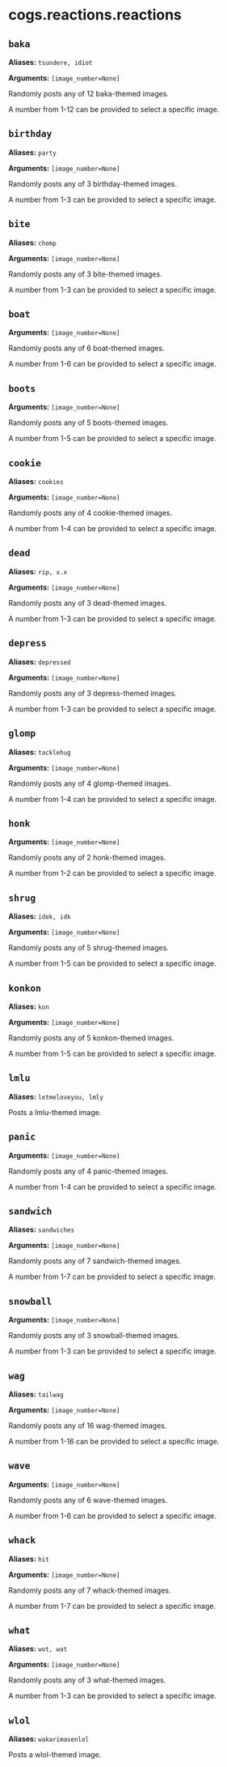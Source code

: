 # cogs.reactions.reactions

## `baka`

**Aliases:** `tsundere, idiot`

**Arguments:** `[image_number=None]`

Randomly posts any of 12 baka-themed images.

A number from 1-12 can be provided to select a specific image.

## `birthday`

**Aliases:** `party`

**Arguments:** `[image_number=None]`

Randomly posts any of 3 birthday-themed images.

A number from 1-3 can be provided to select a specific image.

## `bite`

**Aliases:** `chomp`

**Arguments:** `[image_number=None]`

Randomly posts any of 3 bite-themed images.

A number from 1-3 can be provided to select a specific image.

## `boat`

**Arguments:** `[image_number=None]`

Randomly posts any of 6 boat-themed images.

A number from 1-6 can be provided to select a specific image.

## `boots`

**Arguments:** `[image_number=None]`

Randomly posts any of 5 boots-themed images.

A number from 1-5 can be provided to select a specific image.

## `cookie`

**Aliases:** `cookies`

**Arguments:** `[image_number=None]`

Randomly posts any of 4 cookie-themed images.

A number from 1-4 can be provided to select a specific image.

## `dead`

**Aliases:** `rip, x.x`

**Arguments:** `[image_number=None]`

Randomly posts any of 3 dead-themed images.

A number from 1-3 can be provided to select a specific image.

## `depress`

**Aliases:** `depressed`

**Arguments:** `[image_number=None]`

Randomly posts any of 3 depress-themed images.

A number from 1-3 can be provided to select a specific image.

## `glomp`

**Aliases:** `tacklehug`

**Arguments:** `[image_number=None]`

Randomly posts any of 4 glomp-themed images.

A number from 1-4 can be provided to select a specific image.

## `honk`

**Arguments:** `[image_number=None]`

Randomly posts any of 2 honk-themed images.

A number from 1-2 can be provided to select a specific image.

## `shrug`

**Aliases:** `idek, idk`

**Arguments:** `[image_number=None]`

Randomly posts any of 5 shrug-themed images.

A number from 1-5 can be provided to select a specific image.

## `konkon`

**Aliases:** `kon`

**Arguments:** `[image_number=None]`

Randomly posts any of 5 konkon-themed images.

A number from 1-5 can be provided to select a specific image.

## `lmlu`

**Aliases:** `letmeloveyou, lmly`

Posts a lmlu-themed image.

## `panic`

**Arguments:** `[image_number=None]`

Randomly posts any of 4 panic-themed images.

A number from 1-4 can be provided to select a specific image.

## `sandwich`

**Aliases:** `sandwiches`

**Arguments:** `[image_number=None]`

Randomly posts any of 7 sandwich-themed images.

A number from 1-7 can be provided to select a specific image.

## `snowball`

**Arguments:** `[image_number=None]`

Randomly posts any of 3 snowball-themed images.

A number from 1-3 can be provided to select a specific image.

## `wag`

**Aliases:** `tailwag`

**Arguments:** `[image_number=None]`

Randomly posts any of 16 wag-themed images.

A number from 1-16 can be provided to select a specific image.

## `wave`

**Arguments:** `[image_number=None]`

Randomly posts any of 6 wave-themed images.

A number from 1-6 can be provided to select a specific image.

## `whack`

**Aliases:** `hit`

**Arguments:** `[image_number=None]`

Randomly posts any of 7 whack-themed images.

A number from 1-7 can be provided to select a specific image.

## `what`

**Aliases:** `wot, wat`

**Arguments:** `[image_number=None]`

Randomly posts any of 3 what-themed images.

A number from 1-3 can be provided to select a specific image.

## `wlol`

**Aliases:** `wakarimasenlol`

Posts a wlol-themed image.